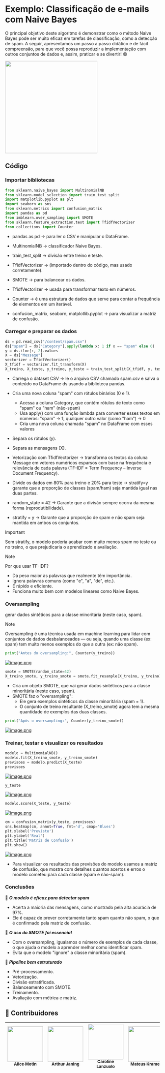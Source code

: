 # Exemplo: Classificação de e-mails com Naive Bayes

O principal objetivo deste algoritmo é demonstrar como o método Naive Bayes pode ser muito eficaz em tarefas de classificação, como a detecção de spam. A seguir, apresentamos um passo a passo didático e de fácil compreensão, para que você possa reproduzir a implementação com outros conjuntos de dados e, assim, praticar e se divertir! :smile:




<img src="https://media1.tenor.com/m/3AQDvhSiPpMAAAAC/dog-hacker.gif" width="300" />


## Código

### Importar bibliotecas
``` python
from sklearn.naive_bayes import MultinomialNB
from sklearn.model_selection import train_test_split
import matplotlib.pyplot as plt
import seaborn as sns
from sklearn.metrics import confusion_matrix
import pandas as pd
from imblearn.over_sampling import SMOTE
from sklearn.feature_extraction.text import TfidfVectorizer
from collections import Counter
```
- pandas as pd → para ler o CSV e manipular o DataFrame.

- MultinomialNB → classificador Naive Bayes.

- train_test_split → divisão entre treino e teste.

- TfidfVectorizer → (importado dentro do código, mas usado corretamente).

- SMOTE → para balancear os dados.
  
- TfidfVectorizer → usada para transformar texto em números.

- Counter → é uma estrutura de dados que serve para contar a frequência de elementos em um iterável.

- confusion_matrix, seaborn, matplotlib.pyplot → para visualizar a matriz de confusão.

### Carregar e preparar os dados
``` python
ds = pd.read_csv("/content/spam.csv")
ds["spam"] = ds["Category"].apply(lambda x: 1 if x == "spam" else 0)
y = ds.iloc[:, 2].values
X = ds["Message"]
vectorizer = TfidfVectorizer()
X_tfidf = vectorizer.fit_transform(X)
X_treino, X_teste, y_treino, y_teste = train_test_split(X_tfidf, y, test_size=0.2, random_state=42, stratify=y)
```
- Carrega o dataset CSV → le o arquivo CSV chamado spam.csv e salva o conteúdo no DataFrame ds usando a biblioteca pandas.
  
- Cria uma nova coluna "spam" com rótulos binários (0 e 1).
  - Acessa a coluna Category, que contém rótulos de texto como "spam" ou "ham" (não-spam)
  - Usa apply() com uma função lambda para converter esses textos em números: "spam" → 1, qualquer outro valor (como "ham") → 0
  - Cria uma nova coluna chamada "spam" no DataFrame com esses valores
    
- Separa os rótulos (y).
  
- Separa as mensagens (X).

- Vetorização com TfidfVectorizer → transforma os textos da coluna Message em vetores numéricos esparsos com base na frequência e relevância de cada palavra (TF-IDF = Term Frequency – Inverse Document Frequency).

- Divide os dados em 80% para treino e 20% para teste → stratify=y garante que a proporção de classes (spam/ham) seja mantida igual nas duas partes.

- random_state = 42 → Garante que a divisão sempre ocorra da mesma forma (reprodutibilidade).

- stratify = y → Garante que a proporção de spam e não spam seja mantida em ambos os conjuntos.

> [!IMPORTANT]
> Sem stratify, o modelo poderia acabar com muito menos spam no teste ou no treino, o que prejudicaria o aprendizado e avaliação.

> [!Note]
>Por que usar TF-IDF?
>  - Dá peso maior às palavras que realmente têm importância.
>  - Ignora palavras comuns (como "e", "a", "de", etc.).
>  - É rápido e eficiente.
>  - Funciona muito bem com modelos lineares como Naive Bayes.

### Oversampling
gerar dados sintéticos para a classe minoritária (neste caso, spam).

> [!Note]
>Oversampling é uma técnica usada em machine learning para lidar com conjuntos de dados desbalanceados — ou seja, quando uma classe (ex: spam) tem muito menos exemplos do que a outra (ex: não spam).

``` python
print("Antes do oversampling:", Counter(y_treino))
```
[![image.png](https://i.postimg.cc/bwXXTV7s/image.png)](https://postimg.cc/D8cYf6yT)
``` python
smote = SMOTE(random_state=42)
X_treino_smote, y_treino_smote = smote.fit_resample(X_treino, y_treino)
```
- Cria um objeto SMOTE, que vai gerar dados sintéticos para a classe minoritária (neste caso, spam).
- SMOTE faz o "oversampling":
  - Ele gera exemplos sintéticos da classe minoritária (spam = 1).
  - O conjunto de treino resultante (X_treino_smote) agora tem a mesma quantidade de exemplos das duas classes.

``` python
print("Após o oversampling:", Counter(y_treino_smote))
```
[![image.png](https://i.postimg.cc/LX4hs8vK/image.png)](https://postimg.cc/jW9RgKGZ)

### Treinar, testar e visualizar os resultados
``` python
modelo = MultinomialNB()
modelo.fit(X_treino_smote, y_treino_smote)
previsoes = modelo.predict(X_teste)
previsoes
```
[![image.png](https://i.postimg.cc/pTBLjhqX/image.png)](https://postimg.cc/sQvzd2kt)
``` python
y_teste
```
[![image.png](https://i.postimg.cc/XJBTMTyM/image.png)](https://postimg.cc/5Y1PLK3p)
``` python
modelo.score(X_teste, y_teste)
```
[![image.png](https://i.postimg.cc/TwQW6489/image.png)](https://postimg.cc/jwwj6vSw)
``` python
cm = confusion_matrix(y_teste, previsoes)
sns.heatmap(cm, annot=True, fmt='d', cmap='Blues')
plt.xlabel('Previsto')
plt.ylabel('Real')
plt.title('Matriz de Confusão')
plt.show()
```
[![image.png](https://i.postimg.cc/gcC6PRQ1/image.png)](https://postimg.cc/XXgvfZVg)

- Para visualizar os resultados das previsões do modelo usamos a matriz de confusão, que mostra com detalhes quantos acertos e erros o modelo cometeu para cada classe (spam e não-spam).

### Conclusões
📌 ***O modelo é eficaz para detectar spam***
  - Acerta a maioria das mensagens, como mostrado pela alta acurácia de 97%.
  - Ele é capaz de prever corretamente tanto spam quanto não spam, o que é confirmado pela matriz de confusão.


📌 ***O uso do SMOTE foi essencial***
  - Com o oversampling, igualamos o número de exemplos de cada classe, o que ajuda o modelo a aprender melhor como identificar spam.
  - Evita que o modelo "ignore" a classe minoritária (spam).


📌 ***Pipeline bem estruturado***
  - Pré-processamento.
  - Vetorização.
  - Divisão estratificada.
  - Balanceamento com SMOTE.
  - Treinamento.
  - Avaliação com métrica e matriz.

## 👾 **Contribuidores**  
| [<img loading="lazy" src="https://avatars.githubusercontent.com/u/112569754?v=4" width=115><br><sub>Alice Motin</sub>](https://github.com/AliceMotin) | [<img loading="lazy" src="https://avatars.githubusercontent.com/u/206122594?v=4" width=115><br><sub>Arthur Janing</sub>](https://github.com/Arthur-Janing) | [<img loading="lazy" src="https://avatars.githubusercontent.com/u/147776134?v=4" width=115><br><sub>Caroline Lanzuolo</sub>](https://github.com/carol-lanzu) | [<img loading="lazy" src="https://avatars.githubusercontent.com/u/171816351?v=4" width=115><br><sub>Mateus Kramer</sub>](https://github.com/mateuskramer) 
| :---: | :---: | :---: | :---: |

